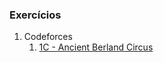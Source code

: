 ### Exercícios

<!--- 1C - Área do polígono regular inscrito --->
1. Codeforces
    1. [1C - Ancient Berland Circus](http://codeforces.com/problemset/problem/1/C)
 
